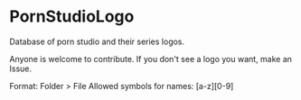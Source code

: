 # PornStudioLogo
Database of porn studio and their series logos.

Anyone is welcome to contribute. If you don't see a logo you want, make an Issue. 

Format: Folder > File 
Allowed symbols for names: [a-z][0-9] 

